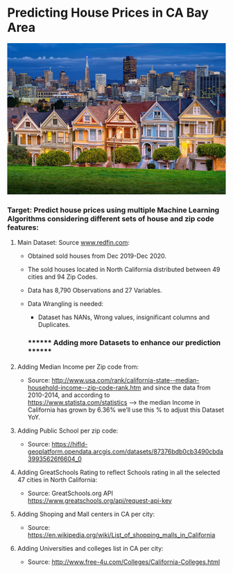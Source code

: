 # Predicting House Prices in CA Bay Area

![](images/SF_painted_ladies.jpg)
### Target: Predict house prices using multiple Machine Learning Algorithms considering different sets of house and zip code features:

1. Main Dataset: Source www.redfin.com:
    * Obtained sold houses from Dec 2019-Dec 2020.
    * The sold houses located in North California distributed between 49 cities and 94 Zip Codes.
    * Data has 8,790 Observations and 27 Variables.
    * Data Wrangling is needed:
        * Dataset has NANs, Wrong values, insignificant columns and Duplicates.

         ### ****** Adding more Datasets to enhance our prediction ******

2. Adding Median Income per Zip code from:
    * Source: http://www.usa.com/rank/california-state--median-household-income--zip-code-rank.htm and since the data from 2010-2014, and according to              
      https://www.statista.com/statistics --> the median Income in California has grown by 6.36% we’ll use this % to adjust this Dataset YoY.

3. Adding Public School per zip code:
    * Source: https://hifld-geoplatform.opendata.arcgis.com/datasets/87376bdb0cb3490cbda39935626f6604_0
    
4. Adding GreatSchools Rating to reflect Schools rating in all the selected 47 cities in North California:
    * Source: GreatSchools.org API https://www.greatschools.org/api/request-api-key

5. Adding Shoping and Mall centers in CA per city:
    * Source: https://en.wikipedia.org/wiki/List_of_shopping_malls_in_California
    
5. Adding Universities and colleges list in CA per city:
    * Source: http://www.free-4u.com/Colleges/California-Colleges.html


